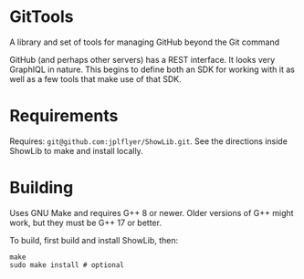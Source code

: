 # GitTools
A library and set of tools for managing GitHub beyond the Git command

GitHub (and perhaps other servers) has a REST interface. It looks very GraphIQL in nature. This begins to define both an SDK for working with it as well as a few tools that make use of that SDK.

# Requirements
Requires: `git@github.com:jplflyer/ShowLib.git`. See the directions inside ShowLib to make and install locally.

# Building
Uses GNU Make and requires G++ 8 or newer. Older versions of G++ might work, but they must be G++ 17 or better.

To build, first build and install ShowLib, then:

    make
    sudo make install # optional
